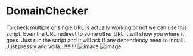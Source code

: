 # DomainChecker
To check multiple or single URL is actually working or not we can use this script.
Even the URL redirect to some other URL it will show you where it goes.
Just run the script and it will ask if any dependency need to install. Just press y and voila...!!!!!!!!
![image](https://github.com/SecurityBong/DomainChecker/assets/52169190/afe470a7-32ba-4a29-a262-2982fef59828)
![image](https://github.com/SecurityBong/DomainChecker/assets/52169190/8ccd9d49-8431-4cdb-9bc1-b8f69ba681e5)

